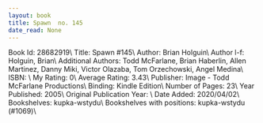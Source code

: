 ```yaml
---
layout: book
title: Spawn  no. 145
date_read: None
---
```


Book Id: 28682919\ 
Title: Spawn #145\ 
Author: Brian Holguin\ 
Author l-f: Holguin, Brian\ 
Additional Authors: Todd McFarlane, Brian Haberlin, Allen Martinez, Danny Miki, Victor Olazaba, Tom Orzechowski, Angel  Medina\ 
ISBN: \ 
My Rating: 0\ 
Average Rating: 3.43\ 
Publisher: Image - Todd McFarlane Productions\ 
Binding: Kindle Edition\ 
Number of Pages: 23\ 
Year Published: 2005\ 
Original Publication Year: \ 
Date Added: 2020/04/02\ 
Bookshelves: kupka-wstydu\ 
Bookshelves with positions: kupka-wstydu (#1069)\ 

